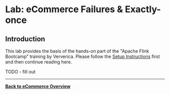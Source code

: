 <!--
Licensed to the Apache Software Foundation (ASF) under one
or more contributor license agreements.  See the NOTICE file
distributed with this work for additional information
regarding copyright ownership.  The ASF licenses this file
to you under the Apache License, Version 2.0 (the
"License"); you may not use this file except in compliance
with the License.  You may obtain a copy of the License at

  http://www.apache.org/licenses/LICENSE-2.0

Unless required by applicable law or agreed to in writing,
software distributed under the License is distributed on an
"AS IS" BASIS, WITHOUT WARRANTIES OR CONDITIONS OF ANY
KIND, either express or implied.  See the License for the
specific language governing permissions and limitations
under the License.
-->

# Lab: eCommerce Failures & Exactly-once

## Introduction

This lab provides the basis of the hands-on part of the "Apache Flink Bootcamp"
training by Ververica. Please follow the [Setup Instructions](../../README.md#setup-your-development-environment) first
and then continue reading here.

TODO - fill out

-----

[**Back to eCommerce Overview**](../README.md)
